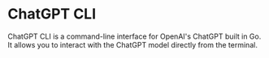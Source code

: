 # ChatGPT CLI

ChatGPT CLI is a command-line interface for OpenAI's ChatGPT built in Go.
It allows you to interact with the ChatGPT model directly from the terminal.
